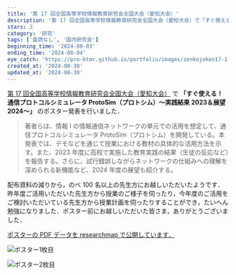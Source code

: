```yaml
---
title: '第 17 回全国高等学校情報教育研究会全国大会（愛知大会）'
description: '第 17 回全国高等学校情報教育研究会全国大会（愛知大会）で「すぐ使える！ 通信プロトコルシミュレータProtoSim（プロトシム）〜実践結果2023＆展望2024〜」のポスター発表を行いました．'
stars: 3
category: '研究'
tags: ['査読なし', '国内研究会']
beginning_time: '2024-08-03'
ending_time: '2024-08-04'
eye_catch: 'https://pro-ktmr.github.io/portfolio/images/zenkojoken17-1.jpg'
created_at: '2024-08-30'
updated_at: '2024-08-30'
---
```


[第 17 回全国高等学校情報教育研究会全国大会（愛知大会）](https://www.zenkojoken.jp/17aichi/) で **「すぐ使える！ 通信プロトコルシミュレータ ProtoSim（プロトシム）〜実践結果 2023＆展望 2024〜」** のポスター発表を行いました．

> 著者らは、情報 Ⅰ の情報通信ネットワークの単元での活用を想定して、通信プロトコルシミュレータ ProtoSim（プロトシム）を開発している。本発表では、デモなどを通じて授業における教材の具体的な活用方法を示す。また、2023 年度に高校で実施した教育実践の結果（生徒の反応など）を報告する。さらに、試行錯誤しながらネットワークの仕組みへの理解を深められる新機能など、2024 年度の展望も紹介する。

配布資料の減りから，のべ 100 名以上の先生方にお越しいただいたようです．昨年度ご活用いただいた先生方から授業のご様子を伺ったり，今年度のご活用をご検討いただいている先生方から授業計画を伺ったりすることができ，たいへん勉強になりました．ポスター前にお越しいただいた皆さま，ありがとうございました．

[ポスターの PDF データを researchmap で公開しています．](https://researchmap.jp/yuki-kitamura/presentations/47323559)

![ポスター1枚目](https://pro-ktmr.github.io/portfolio/images/zenkojoken17-1.jpg)

![ポスター2枚目](https://pro-ktmr.github.io/portfolio/images/zenkojoken17-2.jpg)
